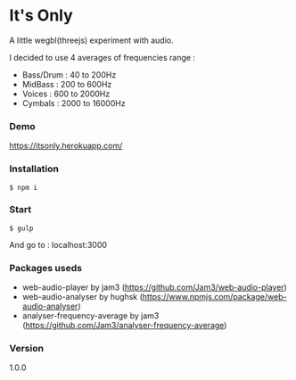 # It's Only
A little wegbl(threejs) experiment with audio. 

I decided to use 4 averages of frequencies range :

- Bass/Drum : 40 to 200Hz
- MidBass : 200 to 600Hz
- Voices : 600 to 2000Hz
- Cymbals : 2000 to 16000Hz

### Demo

https://itsonly.herokuapp.com/

### Installation

```
$ npm i 
```

### Start
```
$ gulp
```
And go to : localhost:3000 

### Packages useds

- web-audio-player by jam3 (https://github.com/Jam3/web-audio-player) 
- web-audio-analyser by hughsk (https://www.npmjs.com/package/web-audio-analyser)
- analyser-frequency-average by jam3 (https://github.com/Jam3/analyser-frequency-average)

### Version
1.0.0